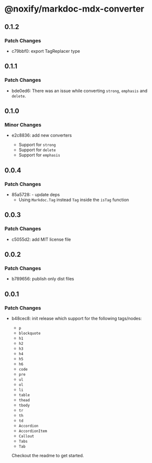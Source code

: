 # @noxify/markdoc-mdx-converter

## 0.1.2

### Patch Changes

- c79bbf0: export TagReplacer type

## 0.1.1

### Patch Changes

- bde0ed6: There was an issue while converting `strong`, `emphasis` and `delete`.

## 0.1.0

### Minor Changes

- e2c8836: add new converters

  - Support for `strong`
  - Support for `delete`
  - Support for `emphasis`

## 0.0.4

### Patch Changes

- 85a5728: - update deps
  - Using `Markdoc.Tag` instead `Tag` inside the `isTag` function

## 0.0.3

### Patch Changes

- c5055d2: add MIT license file

## 0.0.2

### Patch Changes

- b789656: publish only dist files

## 0.0.1

### Patch Changes

- b48cec8: init release which support for the following tags/nodes:

  - `p`
  - `blockquote`
  - `h1`
  - `h2`
  - `h3`
  - `h4`
  - `h5`
  - `h6`
  - `code`
  - `pre`
  - `ul`
  - `ol`
  - `li`
  - `table`
  - `thead`
  - `tbody`
  - `tr`
  - `th`
  - `td`
  - `Accordion`
  - `AccordionItem`
  - `Callout`
  - `Tabs`
  - `Tab`

  Checkout the readme to get started.
